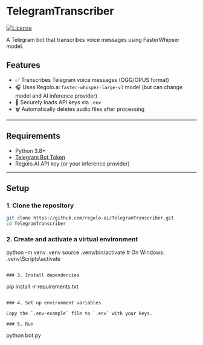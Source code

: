 # TelegramTranscriber
[![License](https://img.shields.io/badge/License-GPL%20v3-blue.svg)](http://www.gnu.org/licenses/gpl-3.0)   

A Telegram bot that transcribes voice messages using FasterWhipser model.

## Features

- ✅ Transcribes Telegram voice messages (OGG/OPUS format)
- 🎧 Uses Regolo.ai `faster-whisper-large-v3` model (but can change model and AI inference provider)
- 🔐 Securely loads API keys via `.env`
- 🗑️ Automatically deletes audio files after processing

---

## Requirements

- Python 3.8+
- [Telegram Bot Token](https://core.telegram.org/bots/tutorial#obtain-your-bot-token)
- Regolo.AI API key (or your inference provider)

---

## Setup

### 1. Clone the repository

```bash
git clone https://github.com/regolo-ai/TelegramTranscriber.git
cd TelegramTranscriber
```
### 2. Create and activate a virtual environment
python -m venv .venv
source .venv/bin/activate  # On Windows: .venv\Scripts\activate
```

### 3. Install dependencies
```
pip install -r requirements.txt
```

### 4. Set up environment variables

Copy the `.env-example` file to `.env` with your keys.

### 5. Run

```
python bot.py
```